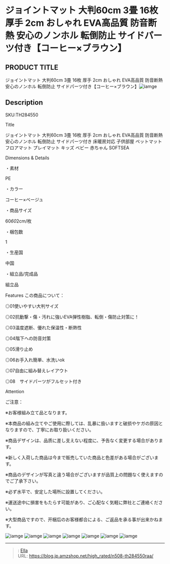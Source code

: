 # ジョイントマット 大判60cm 3畳 16枚 厚手 2cm おしゃれ EVA高品質 防音断熱 安心のノンホル 転倒防止 サイドパーツ付き【コーヒー×ブラウン】


## PRODUCT TITLE 

ジョイントマット 大判60cm 3畳 16枚 厚手 2cm おしゃれ EVA高品質 防音断熱 安心のノンホル 転倒防止 サイドパーツ付き【コーヒー×ブラウン】![iamge](https://b2bfiles1.gigab2b.cn/image/wkseller/304/地垫/20210522_229296bf2056aeaa0c7c101c006fb77b.jpg)

## Description

SKU:TH284550

Title

ジョイントマット 大判60cm 3畳 16枚 厚手 2cm おしゃれ EVA高品質 防音断熱 安心のノンホル 転倒防止 サイドパーツ付き 床暖房対応 子供部屋 ペットマット フロアマット プレイマット キッズ ベビー 赤ちゃん SOFTSEA

Dimensions &amp; Details



・素材

PE

・カラー

コーヒー×ベージュ

・商品サイズ

60*60*2cm/枚

・梱包数

1

・生産国

中国

・組立品/完成品

組立品





Features
この商品について：

◎01使いやすい大判サイズ

◎02抗動撃・傷・汚れに強いEVA弾性樹脂、転倒・傷防止対策に！

◎03温度遮断、優れた保温性・断熱性

◎04階下への防音対策

◎05滑り止め

◎06お手入れ簡単、水洗いok

◎07自由に組み替えレイアウト

◎08　サイドパーツがフルセット付き





Attention

ご注意：

※お客様組み立て品となります。

※本商品の組み立てやご使用に際しては、乱暴に扱いますと破损やケガの原因となりますので、丁寧にお取り扱いください。

※商品デザインは、品质に差し支えない程度に、予告なく変更する場合があります。

※新しく入荷した商品は今まで贩売していた商品と色差がある場合がございます。

※商品のデザインが写真と違う場合がございますが品質上の問題なく使えますのでご了承下さい。

※必ず水平で、安定した場所に設置してください。

※運送途中に損害をもたらす可能があり、ご心配なく気軽に弊社とご連絡ください。

※大型商品ですので、开梱后のお客様都合による、ご返品を承る事が出来かねます。









![iamge](https://b2bfiles1.gigab2b.cn/image/wkseller/304/地垫/20210522_af2c1eb05cf8028d69f21318cbb120e1.png)
![iamge](https://b2bfiles1.gigab2b.cn/image/wkseller/304/地垫/20210522_cbd08ac93b1be647df0c2f83518bc833.jpg)
![iamge](https://b2bfiles1.gigab2b.cn/image/wkseller/304/TH007029/20210604_5d16a56afd685c3d72f2e1f49e0f9e33.jpg)
![iamge](https://b2bfiles1.gigab2b.cn/image/wkseller/304/TH007029/20210604_8119cf0b3368fd3f15a652ae12864ed2.png)
![iamge](https://b2bfiles1.gigab2b.cn/image/wkseller/304/TH007029/20210604_c656d49471c9d4b82d596f1193cf397a.jpg)
![iamge](https://b2bfiles1.gigab2b.cn/image/wkseller/304/TH007029/20210604_4660d6a1e184b1abbbecbef391a69d92.jpg)
![iamge](nan)


---

> : [Ella](https://blog.jp.amzshop.net/)  
> URL: https://blog.jp.amzshop.net/high_rated/n508-th284550raa/  

